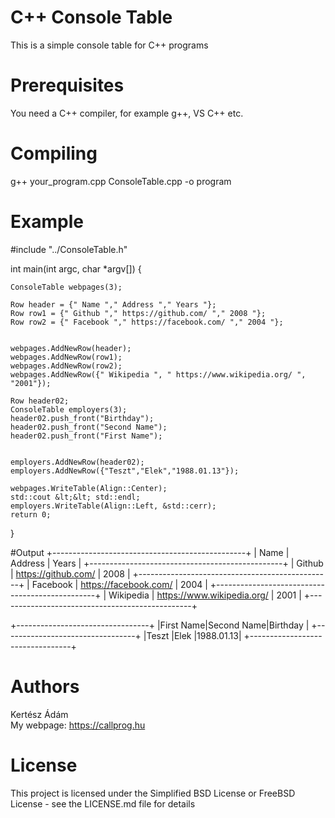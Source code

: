 # C++ Console Table
This is a simple console table for C++ programs

# Prerequisites
You need a C++ compiler, for example  g++, VS C++ etc.

# Compiling
g++ your_program.cpp ConsoleTable.cpp -o program

# Example
 #include "../ConsoleTable.h"

int main(int argc, char *argv[])
{
	
	ConsoleTable webpages(3);
	
	Row header = {" Name "," Address "," Years "};
	Row row1 = {" Github "," https://github.com/ "," 2008 "};
	Row row2 = {" Facebook "," https://facebook.com/ "," 2004 "};
	
	
	webpages.AddNewRow(header);
	webpages.AddNewRow(row1);
	webpages.AddNewRow(row2);
	webpages.AddNewRow({" Wikipedia ", " https://www.wikipedia.org/ ", "2001"});
	
	Row header02;
	ConsoleTable employers(3);
	header02.push_front("Birthday");
	header02.push_front("Second Name");
	header02.push_front("First Name");
	
	
	employers.AddNewRow(header02);
	employers.AddNewRow({"Teszt","Elek","1988.01.13"});
	
	webpages.WriteTable(Align::Center);
	std::cout &lt;&lt; std::endl;
	employers.WriteTable(Align::Left, &std::cerr);
	return 0;
}

#Output
+------------------------------------------------+
|   Name    |           Address          | Years |
+------------------------------------------------+
|  Github   |     https://github.com/    | 2008  |
+------------------------------------------------+
| Facebook  |    https://facebook.com/   | 2004  |
+------------------------------------------------+
| Wikipedia | https://www.wikipedia.org/ | 2001  |
+------------------------------------------------+

+---------------------------------+
|First Name|Second Name|Birthday  |
+---------------------------------+
|Teszt     |Elek       |1988.01.13|
+---------------------------------+


# Authors
Kertész Ádám
<br>My webpage: https://callprog.hu
 
# License
This project is licensed under the Simplified BSD License or FreeBSD License - see the LICENSE.md file for details
